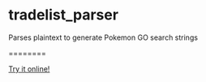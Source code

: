# tradelist_parser
Parses plaintext to generate Pokemon GO search strings

========

[Try it online!](https://tio.run/##hVvrkt02cv6teQpqVGXJK49y/TUpZcvJujZbtalsbKfyw1GpQAIkIYIAjcvh8KTyQHmOPJjzNbrBM7KdjSXP8PCQuPTl66@7oe3Ic/B/89Ma/EdnU@7edz@83pRPRsXXX3WvV@XVNh90GY2zg/J5pg@DicUZPRn@png7uJLog3ky01RyqK/35Xrdg6tPqdgHZy@qvj6riKG1qU9pY6KzfqJrDLTYTFep@NGFWJ9PufilriI5tcijsYyjM/XZxQzOBM9D4@s2WlQ5q1yH@HT4p/p96JWz/OxqV9N9iu/4/raZqD6pur8U@p6XvYcHDGnq82lX2gV@d4p4uS4/YCdHNufmh8IfpjAFxcvDNqy@rW@YQ6HrHCajzapi/XSxU4iB5evUFlWV5@BUwQs81Yqv7VpftWtfYr1ZYprtWIdIFjoKPQttOUo0/LDxWQ2xGFfXBUUPrJ@16MVu9WHVQ2lbnVJb5Qdb9@BIHfTjkLWsEJJjy4AS1/quL1dn1FilrPy0hodQhZE2lWdeC5Zkn1iISwyQR1jqeo3RoYpoNWFP2Q50PUJWZWI5lCcbeLqlzJZVmbxRifcCO4Xi2dTsle@5sBXvDxZptNembJUg@3HkbZlNRV31a9TFsqpX44LJbY5wYZnvdt1CfVRjy6kvPJrZq1Gvvd1CFbJyA8TNYsuxrL1RdY9TcZut76g0P0zReOs/1TnUMBg3sSaSXW1zumidU33gYZMLe7P41bqsPEtum7F1utos3FCEiAWGpa4gePsk@4hO1UtylmFurrEqKCpmnhH2cKFJeZ3GK3zF7pyPqLw9H4tqmg72WW28Zw@xsL8dm7N14iFjJBPZW5fibyvG9sLOt@3m2v4Ma804gzehMPE64INW9Qkbg@9yNEonFoK3LDMSi74BxGjTwkadAC@@3v@xKPy9KDFZDOJZQ0tYm53G4k20E@93xdbTbnlnTmUb6u1JpRyDuPCm9jWwdQ4qsn1C31EQaCxmCEO9ezG@JFXqasdz@7jRxIv3l8BqBDjmYKqhwdAByM4Yfi/GQI7COiw5m9gBcgRU4TPFB74eMtSYquMEreWqtz327dj14MkGopJ34YVFMyADISC@EAd@JwBblQPa06crcFGAGOuNagiJnQR7dwxkaivdAr@uL6tJPC6@6whixY4KjwaNbeKScJO@l2VOsIeDQRGLYCBQLqz449hbIqnSW3ZFBKPesgfD0Uq2ozs4fmgs1fPlDMeeAg9qdDoREGA0zAyYs9HNHbGwSTkOaS4szX@ANc40tExaMVZk6xdFP9hhsqnGv88WkWyDb1QdYCFTYXDvYUC2GdASVd/X5c7YR9iyABC27pVmyxidUuN4tGj5Cfg8CZKuCE3TjAHrJDD2PeTMgXiyQx0JsCkxqMTJWH4UZg0wcs11ZFfVbK7BZQYTb9h0tWmjIlZc7OLtNOdT187wilMOJcNOtIQ2WJCANN4HMvEUvfVq4BeupeeYCIEMoBCTmMIVQVCLWcJPgf@yfgd2UJ9AzPRaQGM1WU3wisReCEgQ37sUgs6DX42mP/gRf6wSzhWCxHhDQ9s4SLR9AGTzpMabBDTiPZnkVZG9jyWOkWP35M61OFpOFeuAWCzmCg/NAiOIFXkPLHaYh7oZZGDf18UjVsZBjACo4n2zlACv0mIfaYHYtY0sm6Swp8NIYAgSPEEBAHfsDDvGD6xNGBoFmBNPZ@iMpUchnT1zLdWaMcXRqxPo6lefyrq5wsFzsnATyzwlGVAizavbwKAco@HkCC8tixZBY9dKvB97vjnIbqfJHVnGpYD7424ZDcFAZoZ/kwYCcBksUmDMzW4BbeylDiPxTgFNPotpXwAXzjUcNBUs625g7WIwq5nwUFnZGRVwN7IMMKeQiO2IgeMf7GUlZ@RwBku/ssHsoJkCsVB/DMNyyhl0QcSDhxCdqw9vkH4uTJ7ysZnHzotfEq4PkNzAKzaauEDdLTwF3Je3gjgixLc3cVot800Ax@CEwi3Yq@IQuKVDl0GoSNRCGofSYzVsGyUK0B@V3rHPpzUwebwEB9Hl9qQrAmLWIzIhO2C3ItX7xitEQrtxjiMeZOVhPxur1sFxBTIIsWDTi@VwgMjgB0kwMoDEN9Yx5oPDObEUzTNV7HQS9PsIyGPp6ACdX2Q/ir@uCYdpOcIV4VfxHvJ5E2RoJtohm7AQYV3vjL1ZtoR8gAo6IcaYZBK5IRptc6iWSEAHE2R5V/aMcHsqfeMYhTgDnGeD6SEk2BJglAm@gyVVFfZODQYvOYmVAUyh8Rg4Lct4IgGExk@j0V7tEj36//lv/BUHXEPTsS4hCeYupee0YbLrCngPxXHc9IMSWhAPJDGep4VFiFyvpif3XgTomo2aBYljFasjTGa0GaN6KkzqZvXUeA94skfgCo1lca4DA/BVxbwbe7024PNCFmfgofhTb2YD@FsF6MRwcSUBRnhxljngcJFZeCPsm528uA5yzcXw10MZRVJ1slWMKrkSNwGq3RhYBCmO4yHoHDudQbAKbEtIw4QZQviUawShl5M318BxgbaqOCFGriRmqMtn0cCFQmrl7MuAlMkopjHci9pCY55w/75H9sMEIpIPM0wjLEFLbIepEGOsg/tgL7LttOzAX8YUmFQyx8n@KZlhm0I6KzmWJhbYuCYwGRjNQf0Aax3PhA50USwJ3AnMpQ66ACkWKITpjIr429gBxX6ng8AOTL7nFesAvfL9XVkniTcBbRSdYCuid6JxMFkrBQgHoiEMfLJCAhJRW81lBuDv7E6XAMnfLMtvm63oKUN4ICGKc91VgB4jHJOQMM6eGbecSRk5jWKLR@rtWyz1VnJOeONmmCwjjYuguElJunDGxrHmoi1XUU7qJvCbh4395gCwBDari0XQMKbnpW3AeBcYJJNaYZ5ZgoXTrMoJ5jUHDkAYPEl@R6yQMtp8mmoWWlUDaXkyLVOpRFccSzenroplAhW0sDkKtVZyfWw6Suo2gytw4WEA7SogNrxaMJHIVghkK3Hh@WxDXZMp5GSeThUEAsn9KSkao9C3g6yOBaN30wo5yKgoYAWeHmFmkXQMdG/i/SM0qZHlhiBHgC1FJDsoVsVepix@3eO3ZMDQ5ySlFlBXfmk@5iCIogYkEWzsTwOYTM/maFdAlGUlkAYO4ZVWVjNZmpmtB@AFVSgpq1HUJBbGUgdEM77W3EdEkgFenFeVNc1iJgOxPuMEjiv56sV/kPF5BGwjyIegLGGe3alRjFq2a4EZVAAw50KjQxOWm6Vak34syBolUIOxzY21rRCr4CW5EECWKymIyWBZQkDVaJo/GjiFAPIE3oA8z7D4SGTqwmwaSrNXNqER1DSzxkmAI3BvkpHMwD43ADgQViNTBE8UkKMaLGIVkhr7VkOaK7m7VSKIi8qCerA18VHwb6UFtwYyAilLADfMmckIDYMbJKsE7YcFVI6By07tEixyaoWtBCICAztaCACyHYLvE6gQQyFCLJiGOABnSiKl2Y5ZijGzhXEIBeb8VeoZyB7OmkcPhy1MzoCQrE6COScFHfDcrdUuNytAwRkX5ftR8n1XJkl0APSChuBMiJxc0zC9kuSNrJqnHm4ZGBWLNWsIxk21JhEREnTWuCKwSWflKAbGmxjcAZs8ONcrN3KCh@D1S3OfRtIzTP3CvGcHZwYJlBAxV83wTp@Eqjl1tYJU84GwbFuhAxHYCYMno0Zs9Fp2rykE8cpy4x0@cXRakczlRkFWhPRJUoXZprXE5rK3YBymwvKB5RtJcmCbtbzM04EtgvuxDiiZOHOJ4BNLBeE9XyVjQ35nJVnHVqRkjiS@8JXLDLQ9xQjPaAnnUVNhQQIvhIwR9MDjWTbYPVEhyTTOUA@Ks2@qKd1JlQDekrMk7I7drOJCy3VqVWYrXJ7gUiABq1AcwKCkgMh@FpCANuU@CgrfYg4NK3ySEg0tEwyIXqJ0aklY6llwBNCC9ACLIxrpHoxqOouFBDW85RoTAddStL5om4aWUko5Cikt1fd5fWbklAdAA54hJTsYNNB0YmfQZrC6SH6/g9cBqAWdzdkCAfU7oLi/fnb9cOXJomolDGI7V9E48e6xJcoYsbizpAM7Lcwe1m2hLJvDu5WARkQtKE7OSNZi7pJiS8dDUXYmXB8JPxto9U/VxKrAd@Ag@XCSpzTyOjlK8luyhgzESFEinoEaDqIowRIZqgsrFslQ4fIkeXYNWLzKM1YDWieALsNU3S1FjNaVWsTn1oRwliV5WJSUCFdTU/3GabNEVUg0MJsDLxJme1WD4PoVa7pS14XbL1pbouBM1RZ1kWpbDWGbBHWQjw3hk6MIQA@ZQRTeH44ksizgMFeJPlQm27nHAE4qMZnqVdJuGGpxSw3mbA0w4VJbggHpM82fpB4gKHyhfsWTlJIG6XYhs0MQWIQRgQYAWTn9g84vlFw5@dSLLcDvIijfIpUY44m@VHEdg/KAX46aVDavL85U6fOTxJuozUWcORFAmCjlzzTYa5ASxVlro8J14WAEjG9tSWqpbBIGdc3CpOdnF6ZaEBQUiyW0CgZbHAJLaMwfQW6xXEME@IIpxjblXmslzGmmSZwEd3tXGrS3ClYPLsx9D1/gx6514dZVquoUdiAuwUZKuWxithnXrUFTD/aTpX/1Ccxm4H6LqSUJyf9iS36RwiOet7pVPqij0yxOelQ/FvW0Sw6LaLdtgi7eXrjDE3Kro23BH9IWC5QrJZGelmpTRRt2rQju0YyBeFaQggTVMa3m6N5TEwGUf29FBgowILpC1GdYVuvNkC3zU9QDiQIuPcR9Da2PFYVUQIqQiiSBRnjwSs1T16qEYd@kPwaOBrOdmfipmkhJXR8koDDH@FQZcsv6gVSX1gij5u@avIpSrATGZ8H4ZnG1bZPPHGA2uwQZiLclpIRl9kZh7GLOxKsV9bgVlMV1qZwhfBIEbnoQxD7KUlb8z1E0tz4piIGwJQS2hUnEVFsuXkTDLPUTrMAOQrEIer1wQUj8IpdU2pik4F6T/1vHAO52tJnP8n@yAMgzmR1UOpEEZPN5vRSfeo6KgORWxscMiwuMbZVQe8nPqfzNGDTbbQu7JCkJtiXlAZh6uXGFVgBZqcYgeSP4nCUWw1np4S6mtfXcwpw1bUEyWaq/SrqGsOkl7sOLQJ4FAAewLaCPJE7qWAV9EcTstUE40se4WXNrfFgp6j0RQbNZTliAokfGjBXYK03UTEkbQhxPDcYDm5xbYF@NZ4AfkKu3SjxgyLWOcEmErEx6Dvj8VUl1gXhVlmwYSM0JqtlNK3Xjy3wWOjqMMjDd7uH2YRQakLnqGXqIZBINExdsBAX8i/3QgBAxd80z0osiJQPyaumIUD0NBsYceT8inQphxDdngyzN1DCXrDr2rKR7sOmRmjmv9X2VkLcIl@LZmxQCFqWVnIt43oKXlFlJVFvAfgWSQBUPqaQDn5wUeqjTI9VWxFlhuIihAWShLnw44NJXlqEu/S4dnjpAkJJoD2IdjtYkOpaWHwp2DyVbI@3MyivV1FQ2GekapzxKqRpJTktxoADdtkjhLDD/W5FMqEmqWlT4MQLbcAoYrGZyZZ42qjXeWoy2eZbQc8QH66Q7gzgTNsVoQDpZjUSdhYkQhRneANSEgCIgcrF0ykDoXmjJbk1XU0sCwbUoaWOVTFQDb131GFt8zpIa77eM2TyBMTZBgFVuEjcRSarbMnCF0jeCmlVOyFEjswYTWyZ93Q0QqgrrflSfGRaW@Ano7qVvCsoVbTvdcrGKvRWsrTUG1S5mS30jSj/PuC@FVmCgPKuemCFEc1GXNsAGTiMBZyYi1xqeqk9sVUR3a7GxUawGd5DE2A4qEQs0EnnTAF65dlmxHqn3Ll0OpP3wBNMqrEJt8Xg6HZQOIZWeD3lEJOoSz4jYUkLHpnY76ARwWoA2a1sPLGq9RbRBqCS19sokR7/glNyumenYCK8RkDUlORVCB3U2V1apFnAjyZ1g/6lMANaWGZ6Nv4mqQFYcO6wjR6s@lmy6nkp4WVqIGRvsdkGu2pXSZ6tnK1K4wPOLlAhNeDq4/Irs/3pymaj2kzcBFw6pHFdRG45SSe2LdBWmlU83@HpcQdppgFVcPbGy41lHiS39eFJZGGzlDa2Rb1vZM@3UaH7iqAbrizaVllbkDnGQpYw3qEXG9fNkmkcj4dBN5Gk48nweFJiNnH0LrQtIfQqp/qpFrACB49ay9qEd/EAc5RMeoEaKqpw5SnmUWjOmmVhkMyF6KjUncECE7@VZktvqcgZQfqKGEeF54F7YGQjCepJpoqsXfrid/tiNuYq6qeQySEWgcvGlHUw4ajYiJ4/48Ff1ORavjgXJnSwJJr5JnsJH7gT9Z7BZjtjY1Y7k2kqDfnDAiHw1LUfJkpUuYRxlYdlsVvC/7ZzsoFpro6VGzuMYMlrikeexDUwoiuSCn3BZEAThfmbtJUlAQAHAksMz9btYaanNIXDqBKtNvdQwqeMgi52I27NTJYT59Uxi6@SCEnS6wp4ge7EEmc1jKAiLim5NYp/UJNryQ6EjQXXvdEBgFMe@2ul6sg4IZLe8NiDwClEmjrYa0pI@PQZ54NQP8yQxUMBUI4mYaZC8QQdd@FSVJ047n/EyS9sERESaj@Q2SCrl0JF4JhhYNGdHHFFwkk4F8MNxHcIbIPqV3Y@adU7cbyRuaqWaWdt23SqbHA5kQ9Q2lOBIBQmhCWA850EfakIxUB8XqgywL1AlnCriLWg7OfoC/V0OFsaFigc/FnNj2FvInNpxXoG3hGGefdYnE@mMFFO7XQ1Lw1fK0c4au7AtTydlpL9d8BrHzDgfZ7cByVw7biwlekrCpWoNf8GTZ9/c9pKEUPc6N6DFfsTowOjgDU@MFrsrA@d7ROLYueRAnBDduTLQs87e@kY2aarGMMohmPiWwhcf9tYs0kiIpDjXjiTSiU6xYQpmchRieGZk1NXZ2bup/l6k2xmTHIFGsraK94trCwPY7ALvXKTZVyZGEyr8WrYzYy4S8eE3HAeAWHTC@fWHn179mf/uXnX/hrTvYQWCj5Zk0FF2v1ICk@7w7T8GX4/YdDl0Smv6ZRBiOjoQAEt9Y95N7zqwMVe06Wh2a1IXYgd/eNdlyuA1zNl/eccvfBxovO59d//FS/72i5f01vHFy1dfvBypxAer@@Il1etN/uLl3/7mnlbxB88TKBrrdeoMskTQ5oBAcXSgrojsR6ehxOLyb@8sP/0RT32sX77vvo/F0EB/ApWmYTY6/JrNU@7qMfgw0sAdwpH5qkP62c3qYrpQGUJ9KodwV9fbjs3f39/f/enr777/pvv@269/9033xz989333T998@80dvnkH5Zv45kvM@OdkXzf2MMGtOzoLDKmyGkj05xUd0b9f4UX3xFCNXN3dezoy6@pNQD793klpdCHlhYGuYcAp0QUyfn4YrgNF0DXS3hQ8P0WkvH7vjvZtOuhgJl0iyNEvUkp9eg4p0wU3C@sVkin6XUNlHYf6VnWhC6wn0K1PYeaLOYBW1aet92GmK/jWRdHFQiyPLvDb1TsTmGXdFkJ2sXVlClim6uCaSl3qqT5Xz@fIp7v7hwe6@fb@A4n5n9UGi@RuMoS9EZj4KXUIgp/L/OOqNhL5f8ok/v7xNh2voN4711IXTnfOHdSF053Pd8Dv8Wb@i9b0HcicVQ7mlsxjR4UqMsEdsjWdJ5uAqwBIfIK5JtA6c1d/fqSnYBP0i5fvO0uVD/kXHXbs7vGHb9XN/w5QQPWlyPvdoBkOMs3CwEnmOg5Nm@707Xmyvb@jLTzSj//w9x@6V1jXuqrOrpujUgaLd4FTOYddIDYSiDwbQ/ELdzS3pnXdvnu8e/GZU90@vItg/tjtG/3V/Vf35Ejd10Af6POGQCQ/gM1zz28e/1HukKO@vf/NzwGBhvsHhFXd/I7B6e6OP34UcCMvr0bx/DNe/SMYUkcd9zLNvLmHtifdgWv6JdEqLbUx7Xicku7eVilT3zOkKo/6MMnk2c4T5Jrf0K4f7@5evOq@NSNVijChkZEGOqdOduErtnaAeR7p7kX9BRPRVXcfbje8rP5FFSTtplpTh4Q6dSWRoraSq4BpWHKfDqF9R2aYOs8QKEtgO5GhMWz9fSpMHO/hobv/8nbzbXXGjjT54mcCJLvZiWvUBT1Q8CjUyaCuvHkm2N7mdPeCpJboMKMI7meTf6R5aGaWYhXhC7jE81dOw3@EMY8EfDWu8E08/kyI7xRiqNdv2utf4mss6BfjVdh4B3klTHkb9USc0wIa9Pz6NG2kH9rwH/6PCdnXbzPdlPLiM423t6rUkW0NS4WAZ@IWkGFA4EEIQnxA2EQMAx2ISA0C6PPBc92ROJ3xb855vuzev@/@8rHD5M8A6QSrR1qUHdv9@lq999lK8bMu8l88JtLgGh6JKK0Kb/LGn8EhPfwry/h7WQX@Al4z2CBDWwMDgoG/qFyFzn9R0K9g0BbyjC78Akfu6phfb5s7ngGnuARyN@C4YEgTgj43W1V8k4ImcZGXkPoac8KE6ZlMni0FTvtCbKC9@7a@KqD25159K@9SgHlVHY0pzS3k0XvPEO5tJWb3AKqfDfa2uykLbvzVfcUyzVIBMHuzVwVDIqccPgfTt@//3zFZyP/62P07kv1urk6RyABURSgCqPTrCPVbXshj93uTu97UfzNTQe2G9L9QlNjPZ6sUG3rVBTJDOsZcAyqMseN4Wx2g3v/8xR8eH/7qA3bxGcutImoj//TT/wI)
